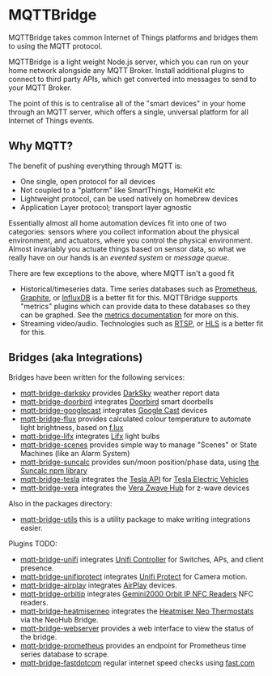 # MQTTBridge

MQTTBridge takes common Internet of Things platforms and bridges them to using the MQTT protocol.

MQTTBridge is a light weight Node.js server, which you can run on your home network alongside any MQTT Broker. Install additional plugins to connect to third party APIs, which get converted into messages to send to your MQTT Broker.

The point of this is to centralise all of the "smart devices" in your home through an MQTT server, which offers a single, universal platform for all Internet of Things events.

## Why MQTT?

The benefit of pushing everything through MQTT is:

 - One single, open protocol for all devices
 - Not coupled to a "platform" like SmartThings, HomeKit etc
 - Lightweight protocol, can be used natively on homebrew devices
 - Application Layer protocol; transport layer agnostic

Essentially almost all home automation devices fit into one of two categories: sensors where you collect information about the physical environment, and actuators, where you control the physical environment. Almost invariably you actuate things based on sensor data, so what we really have on our hands is an _evented system_ or _message queue_.

There are few exceptions to the above, where MQTT isn't a good fit

  - Historical/timeseries data. Time series databases such as [Prometheus][Prometheus], [Graphite][Graphite], or [InfluxDB][InfluxDB] is a better fit for this. MQTTBridge supports "metrics" plugins which can provide data to these databases so they can be graphed. See the [metrics documentation](./docs/metrics) for more on this.
  - Streaming video/audio. Technologies such as [RTSP][RTSP], or [HLS][HLS] is a better fit for this.

## Bridges (aka Integrations)

Bridges have been written for the following services:


 - [mqtt-bridge-darksky](./packages/mqtt-bridge-darksky) provides [DarkSky](https://darksky.net/) weather report data
 - [mqtt-bridge-doorbird](./packages/mqtt-bridge-doorbird) integrates [Doorbird](https://www.doorbird.com) smart doorbells
 - [mqtt-bridge-googlecast](./packages/mqtt-bridge-googlecast) integrates [Google Cast](https://www.google.com/intl/en_us/chromecast/built-in/) devices
 - [mqtt-bridge-flux](./packages/mqtt-bridge-flux) provides calculated colour temperature to automate light brightness, based on [f.lux](https://justgetflux.com)
 - [mqtt-bridge-lifx](./packages/mqtt-bridge-lifx) integrates [Lifx](https://www.lifx.com) light bulbs
 - [mqtt-bridge-scenes](./packages/mqtt-bridge-scenes) provides simple way to manage "Scenes" or State Machines (like an Alarm System)
 - [mqtt-bridge-suncalc](./packages/mqtt-bridge-suncalc) provides sun/moon position/phase data, using [the Suncalc npm library](https://www.npmjs.com/suncalc)
 - [mqtt-bridge-tesla](./packages/mqtt-bridge-tesla) integrates the [Tesla API](https://www.teslaapi.io) for [Tesla Electric Vehicles](https://www.tesla.com)
 - [mqtt-bridge-vera](./packages/mqtt-bridge-vera) integrates the [Vera Zwave Hub](https://getvera.com) for z-wave devices


Also in the packages directory:

 - [mqtt-bridge-utils](./packages/mqtt-bridge-utils) this is a utility package to make writing integrations easier.
 
Plugins TODO:

 - [mqtt-bridge-unifi](./packages/mqtt-bridge-unifi) integrates [Unifi Controller](https://unifi.ubnt.com/) for Switches, APs, and client presence.
 - [mqtt-bridge-unifiprotect](./packages/mqtt-bridge-unifiprotect) integrates [Unifi Protect](https://unifi-protect.ui.com/) for Camera motion.
 - [mqtt-bridge-airplay](./packages/mqtt-bridge-airplay) integrates [AirPlay](http://nto.github.io/AirPlay.html) devices.
 - [mqtt-bridge-orbitip](./packages/mqtt-bridge-orbitip) integrates [Gemini2000 Orbit IP NFC Readers](https://www.gemini2k.com/orbit-ip-poe-nfc-smart-card-reader/) NFC readers.
 - [mqtt-bridge-heatmiserneo](./packages/mqtt-bridge-heatmiserneo) integrates the [Heatmiser Neo Thermostats](https://www.heatmiser.com/en/neo-smart-thermostat/) via the NeoHub Bridge.
 - [mqtt-bridge-webserver](./packages/mqttbridge-webserver) provides a web interface to view the status of the bridge.
 - [mqtt-bridge-prometheus](./packages/mqttbridge-prometheus) provides an endpoint for Prometheus time series database to scrape.
 - [mqtt-bridge-fastdotcom](./packages/mqtt-bridge-fastdotcom) regular internet speed checks using [fast.com](https://fast.com)

[InfluxDB]: https://www.influxdata.com/
[Prometheus]: https://prometheus.io/
[Graphite]: https://www.graphite.com/
[RTSP]: https://en.wikipedia.org/wiki/Real_Time_Streaming_Protocol
[HLS]: https://en.wikipedia.org/wiki/HTTP_Live_Streaming
